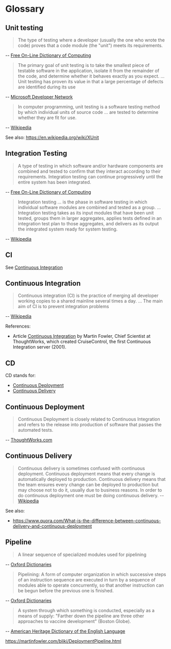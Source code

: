 # Glossary

## Unit testing

> The type of testing where a developer (usually the one who wrote the
> code) proves that a code module (the "unit") meets its requirements.

-- [Free On-Line Dictionary of Computing](https://foldoc.org/unit%20testing)



> The primary goal of unit testing is to take the smallest piece of testable
> software in the application, isolate it from the remainder of the code,
> and determine whether it behaves exactly as you expect. ...
> Unit testing has proven its value in that a large percentage of defects
> are identified during its use

-- [Microsoft Developer Network](https://msdn.microsoft.com/en-us/library/aa292197(v=vs.71).aspx)


> In computer programming, unit testing is a software testing method
> by which individual units of source code ...  are tested to determine
> whether they are fit for use.

-- [Wikipedia](https://en.wikipedia.org/wiki/Unit_testing)

See also: https://en.wikipedia.org/wiki/XUnit

## Integration Testing

> A type of testing in which software and/or hardware components are
> combined and tested to confirm that they interact according to their
> requirements. Integration testing can continue progressively until the
> entire system has been integrated.

-- [Free On-Line Dictionary of Computing](https://foldoc.org/integration%20testing)

> Integration testing ... is the phase in software testing in
> which individual software modules are combined and tested as a
> group. ... Integration testing takes as its input modules that have been
> unit tested, groups them in larger aggregates, applies tests defined in
> an integration test plan to those aggregates, and delivers as its output
> the integrated system ready for system testing.

-- [Wikipedia](https://en.wikipedia.org/wiki/Integration_testing)

## CI

See [Continuous Integration](#continuous-integration)

## Continuous Integration


> Continuous integration (CI) is the practice of merging all developer
> working copies to a shared mainline several times a day.
...
> The main aim of CI is to prevent integration problems

-- [Wikipedia](https://en.wikipedia.org/wiki/Continuous_integration)

References:

- Article [Continuous Integration](https://martinfowler.com/articles/continuousIntegration.html) by Martin Fowler, Chief Scientist at ThoughtWorks, which created CruiseControl, the first Continuous Integration server (2001).

## CD

CD stands for:
- [Continuous Deployment](#continuous-depoyment)
- [Continuous Delivery](#continuous-delivery)

## Continuous Deployment

> Continuous Deployment is closely related to Continuous Integration
> and refers to the release into production of software that passes the
> automated tests.

-- [ThoughtWorks.com](https://www.thoughtworks.com/continuous-integration)

## Continuous Delivery

> Continuous delivery is sometimes confused with continuous deployment. Continuous deployment means that every change is automatically deployed to production. Continuous delivery means that the team ensures every change can be deployed to production but may choose not to do it, usually due to business reasons. In order to do continuous deployment one must be doing continuous delivery.
-- [Wikipedia](https://en.wikipedia.org/wiki/Continuous_delivery)

See also:

- https://www.quora.com/What-is-the-difference-between-continuous-delivery-and-continuous-deployment

## Pipeline

> A linear sequence of specialized modules used for pipelining

-- [Oxford Dictionaries](https://en.oxforddictionaries.com/definition/us/pipeline)

> Pipelining: A form of computer organization in which successive steps of an instruction sequence are executed in turn by a sequence of modules able to operate concurrently, so that another instruction can be begun before the previous one is finished.

-- [Oxford Dictionaries](https://en.oxforddictionaries.com/definition/us/pipelining)


> A system through which something is conducted, especially as a means of supply: "Farther down the pipeline are three other approaches to vaccine development" (Boston Globe).

-- [American Heritage Dictionary of the English Language](https://www.ahdictionary.com/word/search.html?q=pipeline)

https://martinfowler.com/bliki/DeploymentPipeline.html

